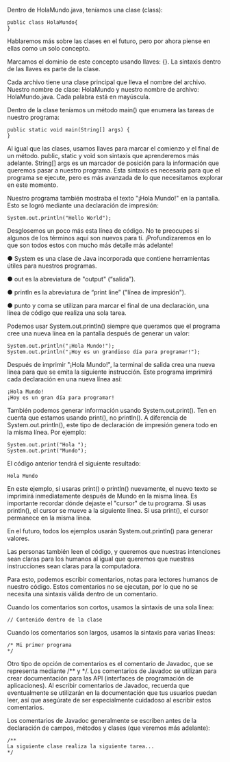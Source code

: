 Dentro de HolaMundo.java, teníamos una clase (class):

    public class HolaMundo{
    }

Hablaremos más sobre las clases en el futuro, pero por ahora piense en ellas como un
solo concepto.

Marcamos el dominio de este concepto usando llaves: {}. La sintaxis dentro de las llaves
es parte de la clase.

Cada archivo tiene una clase principal que lleva el nombre del archivo. Nuestro nombre
de clase: HolaMundo y nuestro nombre de archivo: HolaMundo.java. Cada palabra está
en mayúscula.

Dentro de la clase teníamos un método main() que enumera las tareas de nuestro
programa:

    public static void main(String[] args) {
    }

Al igual que las clases, usamos llaves para marcar el comienzo y el final de un método.
public, static y void son sintaxis que aprenderemos más adelante. String[] args es un
marcador de posición para la información que queremos pasar a nuestro programa. Esta
sintaxis es necesaria para que el programa se ejecute, pero es más avanzada de lo que
necesitamos explorar en este momento.

Nuestro programa también mostraba el texto "¡Hola Mundo!" en la pantalla. Esto se logró
mediante una declaración de impresión:

    System.out.println("Hello World");

Desglosemos un poco más esta línea de código. No te preocupes si algunos de los
términos aquí son nuevos para tí. ¡Profundizaremos en lo que son todos estos con mucho
más detalle más adelante!

● System es una clase de Java incorporada que contiene herramientas útiles para
nuestros programas.

● out es la abreviatura de "output" (“salida”).

● println es la abreviatura de “print line” ("línea de impresión").

● punto y coma se utilizan para marcar el final de una declaración, una línea de
código que realiza una sola tarea.

Podemos usar System.out.println() siempre que queramos que el programa cree una
nueva línea en la pantalla después de generar un valor:

    System.out.println("¡Hola Mundo!");
    System.out.println("¡Hoy es un grandioso día para programar!");

Después de imprimir "¡Hola Mundo!", la terminal de salida crea una nueva línea para que
se emita la siguiente instrucción. Este programa imprimirá cada declaración en una
nueva línea así:

    ¡Hola Mundo!
    ¡Hoy es un gran día para programar!

También podemos generar información usando System.out.print(). Ten en cuenta que
estamos usando print(), no println(). A diferencia de System.out.println(), este tipo de
declaración de impresión genera todo en la misma línea. Por ejemplo:

    System.out.print("Hola ");
    System.out.print("Mundo");

El código anterior tendrá el siguiente resultado:

    Hola Mundo

En este ejemplo, si usaras print() o println() nuevamente, el nuevo texto se imprimirá
inmediatamente después de Mundo en la misma línea. Es importante recordar dónde
dejaste el "cursor" de tu programa. Si usas println(), el cursor se mueve a la siguiente
línea. Si usa print(), el cursor permanece en la misma línea.

En el futuro, todos los ejemplos usarán System.out.println() para generar valores.

Las personas también leen el código, y queremos que nuestras intenciones sean claras
para los humanos al igual que queremos que nuestras instrucciones sean claras para la
computadora.

Para esto, podemos escribir comentarios, notas para lectores humanos de nuestro
código. Estos comentarios no se ejecutan, por lo que no se necesita una sintaxis válida
dentro de un comentario.

Cuando los comentarios son cortos, usamos la sintaxis de una sola línea:

    // Contenido dentro de la clase

Cuando los comentarios son largos, usamos la sintaxis para varias líneas:

    /* Mi primer programa
    */

Otro tipo de opción de comentarios es el comentario de Javadoc, que se representa
mediante /** y */. Los comentarios de Javadoc se utilizan para crear documentación
para las API (interfaces de programación de aplicaciones). Al escribir comentarios de
Javadoc, recuerda que eventualmente se utilizarán en la documentación que tus usuarios
puedan leer, así que asegúrate de ser especialmente cuidadoso al escribir estos
comentarios.

Los comentarios de Javadoc generalmente se escriben antes de la declaración de
campos, métodos y clases (que veremos más adelante):

    /**
    La siguiente clase realiza la siguiente tarea...
    */
